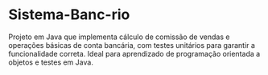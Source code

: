 # Sistema-Banc-rio
Projeto em Java que implementa cálculo de comissão de vendas e operações básicas de conta bancária, com testes unitários para garantir a funcionalidade correta. Ideal para aprendizado de programação orientada a objetos e testes em Java. 
